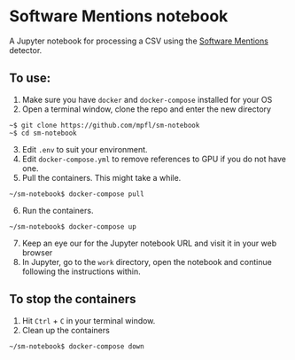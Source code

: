 # Software Mentions notebook

A Jupyter notebook for processing a CSV using the [Software Mentions](https://github.com/ourresearch/software-mentions) detector.

## To use:

1. Make sure you have `docker` and `docker-compose` installed for your OS
2. Open a terminal window, clone the repo and enter the new directory
```
~$ git clone https://github.com/mpfl/sm-notebook
~$ cd sm-notebook
```
3. Edit `.env` to suit your environment.
4. Edit `docker-compose.yml` to remove references to GPU if you do not have one.
5. Pull the containers. This might take a while.
```
~/sm-notebook$ docker-compose pull
```
6. Run the containers.
```
~/sm-notebook$ docker-compose up
```
7. Keep an eye our for the Jupyter notebook URL and visit it in your web browser
8. In Jupyter, go to the `work` directory, open the notebook and continue following the instructions within.

## To stop the containers

1. Hit `Ctrl` + `C` in your terminal window.
2. Clean up the containers
```
~/sm-notebook$ docker-compose down
````
